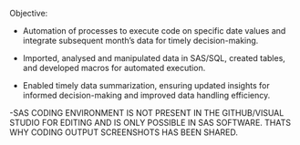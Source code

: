 Objective: 
 - Automation of processes to execute code on specific date values and integrate subsequent month’s data for timely
decision-making.

 - Imported, analysed and manipulated data in SAS/SQL, created tables, and developed macros for automated execution.
  
 - Enabled timely data summarization, ensuring updated insights for informed decision-making and improved data handling
efficiency.

 -SAS CODING ENVIRONMENT IS NOT PRESENT IN THE GITHUB/VISUAL STUDIO FOR EDITING AND IS ONLY POSSIBLE IN SAS SOFTWARE.
 THATS WHY CODING OUTPUT SCREENSHOTS HAS BEEN SHARED.

